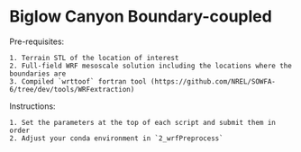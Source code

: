 # Biglow Canyon Boundary-coupled 

Pre-requisites:

    1. Terrain STL of the location of interest
    2. Full-field WRF mesoscale solution including the locations where the boundaries are
    3. Compiled `wrttoof` fortran tool (https://github.com/NREL/SOWFA-6/tree/dev/tools/WRFextraction)

Instructions:

    1. Set the parameters at the top of each script and submit them in order
    2. Adjust your conda environment in `2_wrfPreprocess`
